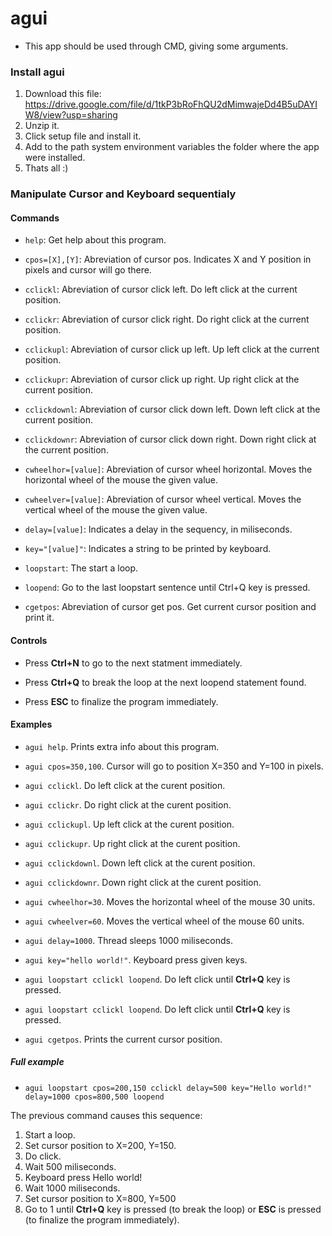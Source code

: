 # agui

- This app should be used through CMD, giving some arguments.

### Install agui

1. Download this file: https://drive.google.com/file/d/1tkP3bRoFhQU2dMimwajeDd4B5uDAYIW8/view?usp=sharing
2. Unzip it.
3. Click setup file and install it.
4. Add to the path system environment variables the folder where the app were installed.
5. Thats all :)

### Manipulate Cursor and Keyboard sequentialy

#### Commands
- `help`: Get help about this program.

- `cpos=[X],[Y]`: Abreviation of cursor pos. Indicates X and Y position in pixels and cursor will go there.

- `cclickl`: Abreviation of cursor click left. Do left click at the current position.

- `cclickr`: Abreviation of cursor click right. Do right click at the current position.

- `cclickupl`: Abreviation of cursor click up left. Up left click at the current position.

- `cclickupr`: Abreviation of cursor click up right. Up right click at the current position.

- `cclickdownl`: Abreviation of cursor click down left. Down left click at the current position.

- `cclickdownr`: Abreviation of cursor click down right. Down right click at the current position.

- `cwheelhor=[value]`: Abreviation of cursor wheel horizontal. Moves the horizontal wheel of the mouse the given value.

- `cwheelver=[value]`: Abreviation of cursor wheel vertical. Moves the vertical wheel of the mouse the given value.

- `delay=[value]`: Indicates a delay in the sequency, in miliseconds.

- `key="[value]"`: Indicates a string to be printed by keyboard.

- `loopstart`: The start a loop.

- `loopend`: Go to the last loopstart sentence until Ctrl+Q key is pressed.

- `cgetpos`: Abreviation of cursor get pos. Get current cursor position and print it.


#### Controls

- Press **Ctrl+N** to go to the next statment immediately.

- Press **Ctrl+Q** to break the loop at the next loopend statement found.

- Press **ESC** to finalize the program immediately.


#### Examples

- `agui help`. Prints extra info about this program.

- `agui cpos=350,100`. Cursor will go to position X=350 and Y=100 in pixels.

- `agui cclickl`. Do left click at the curent position.

- `agui cclickr`. Do right click at the curent position.

- `agui cclickupl`. Up left click at the curent position.

- `agui cclickupr`. Up right click at the curent position.

- `agui cclickdownl`. Down left click at the curent position.

- `agui cclickdownr`. Down right click at the curent position.

- `agui cwheelhor=30`. Moves the horizontal wheel of the mouse 30 units.

- `agui cwheelver=60`. Moves the vertical wheel of the mouse 60 units.

- `agui delay=1000`. Thread sleeps 1000 miliseconds.

- `agui key="hello world!"`. Keyboard press given keys.

- `agui loopstart cclickl loopend`. Do left click until **Ctrl+Q** key is pressed.

- `agui loopstart cclickl loopend`. Do left click until **Ctrl+Q** key is pressed.

- `agui cgetpos`. Prints the current cursor position.


##### Full example

- `agui loopstart cpos=200,150 cclickl delay=500 key="Hello world!" delay=1000 cpos=800,500 loopend`

The previous command causes this sequence:
1. Start a loop.
2. Set cursor position to X=200, Y=150.
3. Do click.
4. Wait 500 miliseconds.
5. Keyboard press Hello world!
6. Wait 1000 miliseconds.
7. Set cursor position to X=800, Y=500
8. Go to 1 until **Ctrl+Q** key is pressed (to break the loop) or **ESC** is pressed (to finalize the program immediately).
